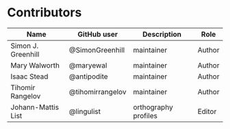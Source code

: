 # Contributors

Name               | GitHub user     | Description                          | Role
---                | ---             | ---                                  | ---
Simon J. Greenhill | @SimonGreenhill | maintainer                           | Author
Mary Walworth | @maryewal | maintainer                           | Author
Isaac Stead | @antipodite | maintainer                           | Author
Tihomir Rangelov | @tihomirrangelov | maintainer                           | Author
Johann-Mattis List | @lingulist  | orthography profiles | Editor
